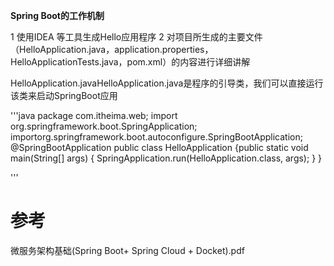 **Spring Boot的工作机制**

1 使用IDEA 等工具生成Hello应用程序
2 对项目所生成的主要文件（HelloApplication.java，application.properties，HelloApplicationTests.java，pom.xml）的内容进行详细讲解

HelloApplication.javaHelloApplication.java是程序的引导类，我们可以直接运行该类来启动SpringBoot应用

'''java
package com.itheima.web;
import org.springframework.boot.SpringApplication;
importorg.springframework.boot.autoconfigure.SpringBootApplication;
@SpringBootApplication
public class HelloApplication {public static void main(String[] args) 
  { 
   SpringApplication.run(HelloApplication.class, args);
  }
}

'''

# 参考

微服务架构基础(Spring Boot+ Spring Cloud + Docket).pdf
